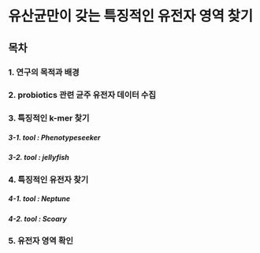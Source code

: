 유산균만이 갖는 특징적인 유전자 영역 찾기
============================
목차
----------------------------
### 1. 연구의 목적과 배경
### 2. probiotics 관련 균주 유전자 데이터 수집
### 3. 특징적인 k-mer 찾기
#####   3-1. tool : Phenotypeseeker
#####   3-2. tool : jellyfish
### 4. 특징적인 유전자 찾기
#####   4-1. tool : Neptune
#####   4-2. tool : Scoary
### 5. 유전자 영역 확인
